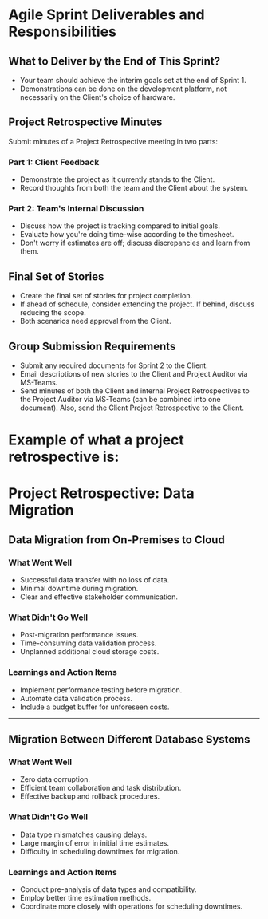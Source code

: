 # Agile Sprint Deliverables and Responsibilities

## What to Deliver by the End of This Sprint?

- Your team should achieve the interim goals set at the end of Sprint 1.
- Demonstrations can be done on the development platform, not necessarily on the Client's choice of hardware.

## Project Retrospective Minutes

Submit minutes of a Project Retrospective meeting in two parts:

### Part 1: Client Feedback
- Demonstrate the project as it currently stands to the Client.
- Record thoughts from both the team and the Client about the system.

### Part 2: Team's Internal Discussion
- Discuss how the project is tracking compared to initial goals.
- Evaluate how you're doing time-wise according to the timesheet.
- Don't worry if estimates are off; discuss discrepancies and learn from them.

## Final Set of Stories

- Create the final set of stories for project completion.
- If ahead of schedule, consider extending the project. If behind, discuss reducing the scope.
- Both scenarios need approval from the Client.

## Group Submission Requirements

- Submit any required documents for Sprint 2 to the Client.
- Email descriptions of new stories to the Client and Project Auditor via MS-Teams.
- Send minutes of both the Client and internal Project Retrospectives to the Project Auditor via MS-Teams (can be combined into one document). Also, send the Client Project Retrospective to the Client.

# Example of what a project retrospective is: 

# Project Retrospective: Data Migration

## Data Migration from On-Premises to Cloud

### What Went Well
- Successful data transfer with no loss of data.
- Minimal downtime during migration.
- Clear and effective stakeholder communication.

### What Didn't Go Well
- Post-migration performance issues.
- Time-consuming data validation process.
- Unplanned additional cloud storage costs.

### Learnings and Action Items
- Implement performance testing before migration.
- Automate data validation process.
- Include a budget buffer for unforeseen costs.

---

## Migration Between Different Database Systems

### What Went Well
- Zero data corruption.
- Efficient team collaboration and task distribution.
- Effective backup and rollback procedures.

### What Didn't Go Well
- Data type mismatches causing delays.
- Large margin of error in initial time estimates.
- Difficulty in scheduling downtimes for migration.

### Learnings and Action Items
- Conduct pre-analysis of data types and compatibility.
- Employ better time estimation methods.
- Coordinate more closely with operations for scheduling downtimes.

